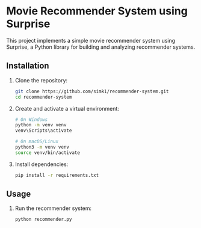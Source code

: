 # Movie Recommender System using Surprise

This project implements a simple movie recommender system using Surprise, a Python library for building and analyzing recommender systems.

## Installation

1. Clone the repository:
   ```bash
   git clone https://github.com/simk1/recommender-system.git
   cd recommender-system
   
2. Create and activate a virtual environment:
    ```bash
    # On Windows
    python -m venv venv
    venv\Scripts\activate
    
    # On macOS/Linux
    python3 -m venv venv
    source venv/bin/activate
   
3. Install dependencies:
   ```bash
   pip install -r requirements.txt

## Usage

1. Run the recommender system:
   ```bash
   python recommender.py